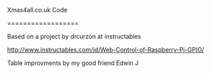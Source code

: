 Xmas4all.co.uk Code

==================

Based on a project by drcurzon at instructables

http://www.instructables.com/id/Web-Control-of-Raspberry-Pi-GPIO/

Table improvments by my good friend Edwin J
